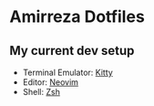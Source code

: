 # Amirreza Dotfiles

## My current dev setup
- Terminal Emulator: [Kitty](https://github.com/amirrezaask/dotfiles/tree/master/kitty)
- Editor: [Neovim](https://github.com/amirrezaask/dotfiles/tree/master/nvim)
- Shell: [Zsh](https://github.com/amirrezaask/dotfiles/tree/master/zsh)
